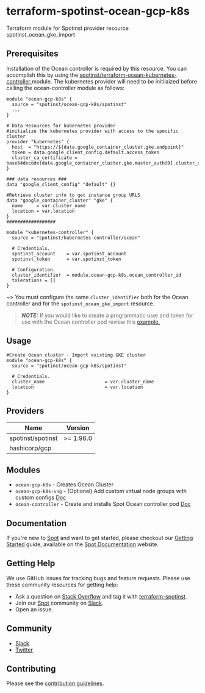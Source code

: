 # terraform-spotinst-ocean-gcp-k8s
Terraform module for Spotinst provider resource spotinst_ocean_gke_import

## Prerequisites

Installation of the Ocean controller is required by this resource. You can accomplish this by using the [spotinst/terraform-ocean-kubernetes-controller ](https://registry.terraform.io/modules/spotinst/kubernetes-controller/ocean) module. The kubernetes provider will need to be initilaized before calling the ocean-controller module as follows:

```hcl
module "ocean-gcp-k8s" {
  source = "spotinst/ocean-gcp-k8s/spotinst"
  ...
}

# Data Resources for kubernetes provider
#initialize the kubernetes provider with access to the specific cluster
provider "kubernetes" {
  host  = "https://${data.google_container_cluster.gke.endpoint}"
  token = data.google_client_config.default.access_token
  cluster_ca_certificate = base64decode(data.google_container_cluster.gke.master_auth[0].cluster_ca_certificate)
}

### data resources ###
data "google_client_config" "default" {}

#Retrieve cluster info to get instance group URLS
data "google_container_cluster" "gke" {
  name     = var.cluster_name
  location = var.location
}
##################

module "kubernetes-controller" {
  source = "spotinst/kubernetes-controller/ocean"

  # Credentials.
  spotinst_account    = var.spotinst_account
  spotinst_token      = var.spotinst_token

  # Configuration.
  cluster_identifier  = module.ocean-gcp-k8s.ocean_controller_id
  tolerations = []
}
```
~> You must configure the same `cluster_identifier` both for the Ocean controller and for the `spotinst_ocean_gke_import` resource.

> **_NOTE:_**  If you would like to create a programmatic user and token for use with the Ocean controller pod review this [example.](/examples/basic_with_programmatic_user)

## Usage

```hcl
#Create Ocean cluster - Import existing GKE cluster
module "ocean-gcp-k8s" {
  source = "spotinst/ocean-gcp-k8s/spotinst"

  # Credentials.
  cluster_name                      = var.cluster_name
  location                          = var.location
}
```

## Providers

| Name | Version   |
|------|-----------|
| spotinst/spotinst | >= 1.96.0 |
| hashicorp/gcp |           |

## Modules
* `ocean-gcp-k8s` - Creates Ocean Cluster 
* `ocean-gcp-k8s-vng` - (Optional) Add custom virtual node groups with custom configs [Doc](https://registry.terraform.io/modules/spotinst/ocean-gcp-k8s-vng/spotinst/latest)
* `ocean-controller` - Create and installs Spot Ocean controller pod [Doc](https://registry.terraform.io/modules/spotinst/kubernetes-controller/ocean)


## Documentation

If you're new to [Spot](https://spot.io/) and want to get started, please checkout our [Getting Started](https://docs.spot.io/connect-your-cloud-provider/) guide, available on the [Spot Documentation](https://docs.spot.io/) website.

## Getting Help

We use GitHub issues for tracking bugs and feature requests. Please use these community resources for getting help:

- Ask a question on [Stack Overflow](https://stackoverflow.com/) and tag it with [terraform-spotinst](https://stackoverflow.com/questions/tagged/terraform-spotinst/).
- Join our [Spot](https://spot.io/) community on [Slack](http://slack.spot.io/).
- Open an issue.

## Community

- [Slack](http://slack.spot.io/)
- [Twitter](https://twitter.com/spot_hq/)

## Contributing

Please see the [contribution guidelines](CONTRIBUTING.md).